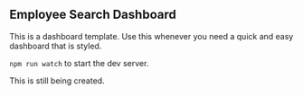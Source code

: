 ## Employee Search Dashboard

This is a dashboard template. Use this whenever you need a quick and easy dashboard that is styled. 

`npm run watch` to start the dev server.

This is still being created.
